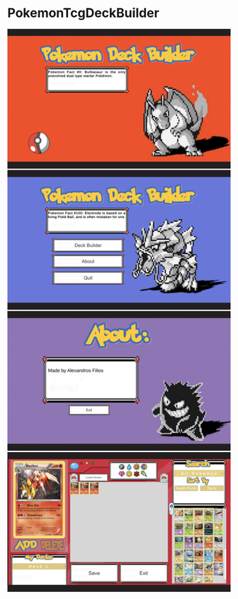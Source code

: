 # PokemonTcgDeckBuilder

<img src="LoadingScreen.png"/>

<img src="HomeScreen.png"/>

<img src="AboutScreen.png"/>

<img src="DeckBuilderScreen.png"/>

